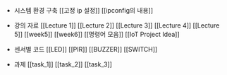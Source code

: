 - 시스템 환경 구축
	[[고정 ip 설정]]
	[[ipconfig의 내용]]
	
- 강의 자료
	[[Lecture 1]]
	[[Lecture 2]]
	[[Lecture 3]]
	[[Lecture 4]]
	[[Lecture 5]]
	[[week5]]
	[[week6]]
	[[명령어 모음]]
	[[IoT Project Idea]]

- 센서별 코드
	[[LED]]
	[[PIR]]
	[[BUZZER]]
	[[SWITCH]]
	
- 과제
	[[task_1]]
	[[task_2]]
	[[task_3]]




